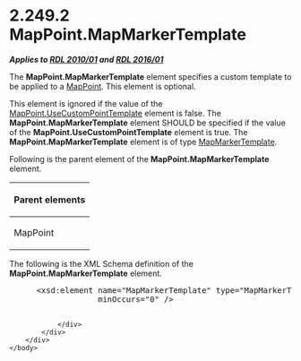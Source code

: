 <html dir="LTR" xmlns:mshelp="http://msdn.microsoft.com/mshelp" xmlns:ddue="http://ddue.schemas.microsoft.com/authoring/2003/5" xmlns:xlink="http://www.w3.org/1999/xlink" xmlns:tool="http://www.microsoft.com/tooltip">
    <head>
        <meta http-equiv="Content-Type" content="text/html; CHARSET=utf-8"></meta>
        <meta name="save" content="history"></meta>
        <title>2.249.2 MapPoint.MapMarkerTemplate</title>
        <xml>
            <mshelp:toctitle title="2.249.2 MapPoint.MapMarkerTemplate"></mshelp:toctitle>
            <mshelp:rltitle title="[MS-RDL]: MapPoint.MapMarkerTemplate"></mshelp:rltitle>
            <mshelp:keyword index="A" term="e6908543-dcf4-42c0-948a-63b572d95627"></mshelp:keyword>
            <mshelp:attr name="DCSext.ContentType" value="open specification"></mshelp:attr>
            <mshelp:attr name="AssetID" value="e6908543-dcf4-42c0-948a-63b572d95627"></mshelp:attr>
            <mshelp:attr name="TopicType" value="kbRef"></mshelp:attr>
            <mshelp:attr name="DCSext.Title" value="[MS-RDL]: MapPoint.MapMarkerTemplate" />
        </xml>
    </head>
    <body>
        <div id="header">
            <h1 class="heading">2.249.2 MapPoint.MapMarkerTemplate</h1>
        </div>
        <div id="mainSection">
            <div id="mainBody">
                <div id="allHistory" class="saveHistory"></div>
                <div id="sectionSection0" class="section" name="collapseableSection">
                    

<p><b><i>Applies to </i></b><a href="3428e690-a348-4ec7-8a6a-8efb42d2cdee.htm"><b><i>RDL 2010/01</i></b></a><b><i>
and </i></b><a href="52ce3983-2bfc-4e72-9359-42aaf5fe4509.htm"><b><i>RDL 2016/01</i></b></a></p>

<p>The <b>MapPoint.MapMarkerTemplate</b> element specifies a
custom template to be applied to a <a href="0e78f900-9e5b-4067-b8c1-327bcf3758e2.htm">MapPoint</a>. This element is
optional. </p>

<p>This element is ignored if the value of the <a href="3cf27fbf-9e5b-41b4-9e5a-5827efa875f4.htm">MapPoint.UseCustomPointTemplate</a>
element is false. The <b>MapPoint.MapMarkerTemplate</b> element SHOULD be
specified if the value of the <b>MapPoint.UseCustomPointTemplate</b> element is
true. The <b>MapPoint.MapMarkerTemplate</b> element is of type <a href="22055a42-2ec0-48cd-893f-f7bd717efc7a.htm">MapMarkerTemplate</a>.</p>

<p>Following is the parent element of the <b>MapPoint.MapMarkerTemplate</b>
element.</p>

<table>
 <thead>
  <tr>
   <th>
   <p>Parent elements</p>
   </th>
  </tr>
 </thead>
 <tr>
  <td>
  <p>MapPoint</p>
  </td>
 </tr>
</table>

<p>The following is the XML Schema definition of the <b>MapPoint.MapMarkerTemplate</b>
element.           </p>

<dl>
<dd>
<div><pre> &lt;xsd:element name=&quot;MapMarkerTemplate&quot; type=&quot;MapMarkerTemplateType&quot; 
              minOccurs=&quot;0&quot; /&gt;
  
</pre></div>
</dd></dl>


                </div>
            </div>
        </div>
    </body>
</html>